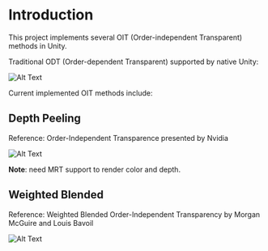 # Introduction

This project implements several OIT (Order-independent Transparent) methods in Unity.

Traditional ODT (Order-dependent Transparent) supported by native Unity:

![Alt Text](https://github.com/candycat1992/OIT_Lab/blob/master/Screenshots/ODT.gif)

Current implemented OIT methods include:

## Depth Peeling

Reference: Order-Independent Transparence presented by Nvidia

![Alt Text](https://github.com/candycat1992/OIT_Lab/blob/master/Screenshots/DepthPeeling.gif)

**Note**: need MRT support to render color and depth.

## Weighted Blended

Reference: Weighted Blended Order-Independent Transparency by Morgan McGuire and Louis Bavoil

![Alt Text](https://github.com/candycat1992/OIT_Lab/blob/master/Screenshots/WeightedBlended.gif)


